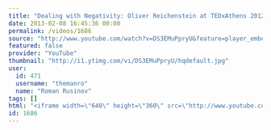 ```yaml
---
title: "Dealing with Negativity: Oliver Reichenstein at TEDxAthens 2012"
date: 2013-02-08 16:45:36 00:00
permalink: /videos/1686
source: "http://www.youtube.com/watch?v=DS3EMuPpryU&feature=player_embedded"
featured: false
provider: "YouTube"
thumbnail: "http://i1.ytimg.com/vi/DS3EMuPpryU/hqdefault.jpg"
user:
  id: 471
  username: "themanro"
  name: "Roman Rusinov"
tags: []
html: "<iframe width=\"640\" height=\"360\" src=\"http://www.youtube.com/embed/DS3EMuPpryU?wmode=transparent&feature=oembed\" frameborder=\"0\" allowfullscreen></iframe>"
id: 1686
---
```


